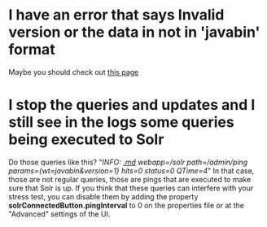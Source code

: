 

# I have an error that says Invalid version or the data in not in 'javabin' format #
Maybe you should check out [this page](SolrJVersionError.md)

# I stop the queries and updates and I still see in the logs some queries being executed to Solr #
Do those queries like this? "_INFO: [.md](.md) webapp=/solr path=/admin/ping params={wt=javabin&version=1} hits=0 status=0 QTime=4_"
In that case, those are not regular queries, those are pings that are executed to make sure that Solr is up. If you think that these queries can interfere with your stress test, you can disable them by adding the property **solrConnectedButton.pingInterval** to 0 on the properties file or at the "Advanced" settings of the UI.
